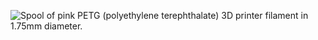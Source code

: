 ﻿![Spool of pink PETG (polyethylene terephthalate) 3D printer filament in 1.75mm diameter.](https://m.media-amazon.com/images/I/71-eX0i60kL._SL1500_.jpg)
